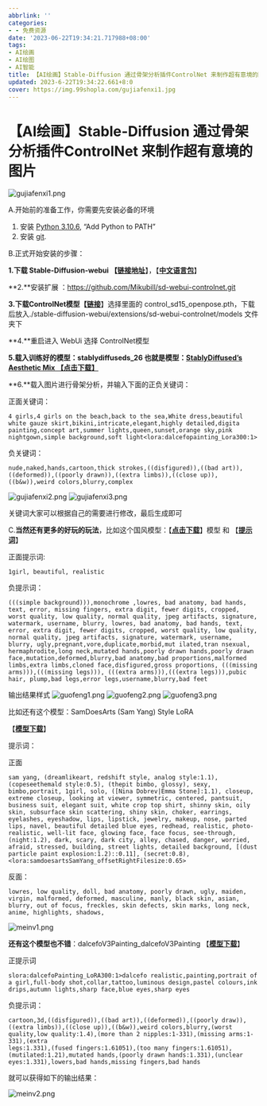 ```yaml
---
abbrlink: ''
categories:
- - 免费资源
date: '2023-06-22T19:34:21.717988+08:00'
tags:
- AI绘画
- AI绘图
- AI智能
title: 【AI绘画】Stable-Diffusion 通过骨架分析插件ControlNet 来制作超有意境的图片
updated: 2023-6-22T19:34:22.661+8:0
cover: https://img.99shopla.com/gujiafenxi1.jpg
---
```

# 【AI绘画】Stable-Diffusion 通过骨架分析插件ControlNet 来制作超有意境的图片

![gujiafenxi1.png](https://img.99shopla.com/gujiafenxi1.jpg)

A.开始前的准备工作，你需要先安装必备的环境

1. 安装 [Python 3.10.6](https://www.python.org/downloads/windows/),  “Add Python to PATH”
2. 安装 [git](https://git-scm.com/download/win).

B.正式开始安装的步骤：

**1.**下载 Stable-Diffusion-webui 【**[链接地址](https://mbd.pub/o/x888)**】，【**[中文语言包](https://github.com/VinsonLaro/stable-diffusion-webui-chinese)**】

**2.**安装扩展 ：https://github.com/Mikubill/sd-webui-controlnet.git

**3.**下载ControlNet模型【**[链接](https://huggingface.co/lllyasviel/ControlNet/tree/main/models)**】选择里面的 control\_sd15\_openpose.pth，下载后放入./stable-diffusion-webui/extensions/sd-webui-controlnet/models 文件夹下

**4.**重启进入 WebUi 选择 ControlNet模型

**5.载入训练好的模型：stablydiffuseds\_26  也就是模型：[StablyDiffused’s Aesthetic Mix 【点击下载】](https://civitai.com/api/download/models/6266)**

**6.**载入图片进行骨架分析，并输入下面的正负关键词：

正面关键词：

```
4 girls,4 girls on the beach,back to the sea,White dress,beautiful white gauze skirt,bikini,intricate,elegant,highly detailed,digita painting,concept art,summer lights,queen,sunset,orange sky,pink nightgown,simple background,soft light<lora:dalcefopainting_Lora300:1>
```

负关键词：

```
nude,naked,hands,cartoon,thick strokes,((disfigured)),((bad art)),((deformed)),((poorly drawn)),((extra limbs)),((close up)),((b&w)),weird colors,blurry,complex
```

![gujiafenxi2.png](https://img.99shopla.com/gujiafenxi2.jpg)
![gujiafenxi3.png](https://img.99shopla.com/gujiafenxi3.jpg)

关键词大家可以根据自己的需要进行修改，最后生成即可

C.**当然还有更多的好玩的玩法**，比如这个国风模型：【**[点击下载](https://civitai.com/api/download/models/12378)**】模型 和 【**[提示词](https://civitai.com/gallery/119364?modelId=10415&modelVersionId=12378&infinite=false&returnUrl=%2Fmodels%2F10415%2Fguofeng3)**】

正面提示词:

```
1girl, beautiful, realistic
```

负提示词：

```
(((simple background))),monochrome ,lowres, bad anatomy, bad hands, text, error, missing fingers, extra digit, fewer digits, cropped, worst quality, low quality, normal quality, jpeg artifacts, signature, watermark, username, blurry, lowres, bad anatomy, bad hands, text, error, extra digit, fewer digits, cropped, worst quality, low quality, normal quality, jpeg artifacts, signature, watermark, username, blurry, ugly,pregnant,vore,duplicate,morbid,mut ilated,tran nsexual, hermaphrodite,long neck,mutated hands,poorly drawn hands,poorly drawn face,mutation,deformed,blurry,bad anatomy,bad proportions,malformed limbs,extra limbs,cloned face,disfigured,gross proportions, (((missing arms))),(((missing legs))), (((extra arms))),(((extra legs))),pubic hair, plump,bad legs,error legs,username,blurry,bad feet
```

输出结果样式
![guofeng1.png](https://ph.99shopla.com/girl00011.jpg)
![guofeng2.png](https://ph.99shopla.com/girl00012.jpg)
![guofeng3.png](https://ph.99shopla.com/girl00013.jpg)

比如还有这个模型：SamDoesArts (Sam Yang) Style LoRA

【**[模型下载](https://civitai.com/api/download/models/7804)**】

提示词：

正面

```
sam yang, (dreamlikeart, redshift style, analog style:1.1), (copeseethemald style:0.5), (thepit bimbo, glossy), sexy, bimbo,portrait, 1girl, solo, ([Nina Dobrev|Emma Stone]:1.1), closeup, extreme closeup, looking at viewer, symmetric, centered, pantsuit, business suit, elegant suit, white crop top shirt, shinny skin, oily skin, subsurface skin scattering, shiny skin, choker, earrings, eyelashes, eyeshadow, lips, lipstick, jewelry, makeup, nose, parted lips, navel, beautiful detailed blue eyes, redhead, realistic, photo-realistic, well-lit face, glowing face, face focus, see-through, (night:1.2), dark, scary, dark city, alley, chased, danger, worried, afraid, stressed, building, street lights, detailed background, [(dust particle paint explosion:1.2)::0.11], (secret:0.8), <lora:samdoesartsSamYang_offsetRightFilesize:0.65>
```

反面：

```
lowres, low quality, doll, bad anatomy, poorly drawn, ugly, maiden, virgin, malformed, deformed, masculine, manly, black skin, asian, blurry, out of focus, freckles, skin defects, skin marks, long neck, anime, highlights, shadows,
```

![meinv1.png](https://img.99shopla.com/gujiafenxi4.jpg)



**还有这个模型也不错**：dalcefoV3Painting\_dalcefoV3Painting 【**[模型下载](https://huggingface.co/lysdowie/dalcefoV3Painting/tree/main)**】

正提示词

```
slora:dalcefoPainting_LoRA300:1>dalcefo realistic,painting,portrait of a girl,full-body shot,collar,tattoo,luminous design,pastel colours,ink drips,autumn lights,sharp face,blue eyes,sharp eyes
```

负提示词：

```
cartoon,3d,((disfigured)),((bad art)),((deformed)),((poorly draw)),((extra limbs)),((close up)),((b&w)),weird colors,blurry,(worst quality,low quality:1.4),(more than 2 nipples:1-331),(missing arms:1-331),(extra
legs:1.331),(fused fingers:1.61051),(too many fingers:1.61051),(mutilated:1.21),mutated hands,(poorly drawn hands:1.331),(unclear eyes:1.331),lowers,bad hands,missing fingers,bad hands
```

就可以获得如下的输出结果：

![meinv2.png](https://img.99shopla.com/gujiafenxi5.jpg)
